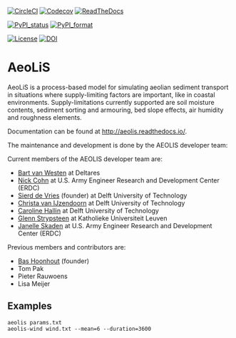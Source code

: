[![CircleCI](https://circleci.com/gh/openearth/aeolis-python.svg?style=svg)](https://circleci.com/gh/openearth/aeolis-python)
[![Codecov](https://codecov.io/gh/openearth/aeolis-python/branch/master/graph/badge.svg)](https://codecov.io/gh/openearth/aeolis-python)
[![ReadTheDocs](http://readthedocs.org/projects/aeolis/badge/?version=latest)](http://aeolis.readthedocs.io/en/latest/)

[![PyPI_status](https://img.shields.io/pypi/status/AeoLiS.svg)](https://pypi.python.org/pypi/AeoLiS)
[![PyPI_format](https://img.shields.io/pypi/format/AeoLiS.svg)](https://pypi.python.org/pypi/AeoLiS)

[![License](https://img.shields.io/pypi/l/AeoLiS.svg)](https://pypi.python.org/pypi/AeoLiS)
[![DOI](https://zenodo.org/badge/7830/openearth/aeolis-python.svg)](https://zenodo.org/badge/latestdoi/7830/openearth/aeolis-python)

# AeoLiS
AeoLiS is a process-based model for simulating aeolian sediment
transport in situations where supply-limiting factors are important,
like in coastal environments. Supply-limitations currently supported
are soil moisture contents, sediment sorting and armouring, bed slope
effects, air humidity and roughness elements.

Documentation can be found at
http://aeolis.readthedocs.io/.

The maintenance and development is done by the AEOLIS developer team:

Current members of the AEOLIS developer team are:
- [Bart van Westen](mailto:Bart.vanWesten@deltares.nl) at Deltares
- [Nick Cohn](mailto:nick.cohn@usace.army.mil) at U.S. Army Engineer Research and Development Center (ERDC) 
- [Sierd de Vries](mailto:Sierd.deVries@tudelft.nl) (founder) at Delft University of Technology
- [Christa van IJzendoorn](mailto:C.O.vanIJzendoorn@tudelft.nl) at Delft University of Technology
- [Caroline Hallin](mailto:E.C.Hallin@tudelft.nl) at Delft University of Technology
- [Glenn Strypsteen](mailto:glenn.strypsteen@kuleuven.be) at Katholieke Universiteit Leuven
- [Janelle Skaden](mailto:Janelle.E.Skaden@usace.army.mil) at U.S. Army Engineer Research and Development Center (ERDC)

Previous members and contributors are:
- [Bas Hoonhout](mailto:bas@hoonhout.com) (founder) 
- Tom Pak 
- Pieter Rauwoens
- Lisa Meijer

## Examples

```
aeolis params.txt
aeolis-wind wind.txt --mean=6 --duration=3600
```

